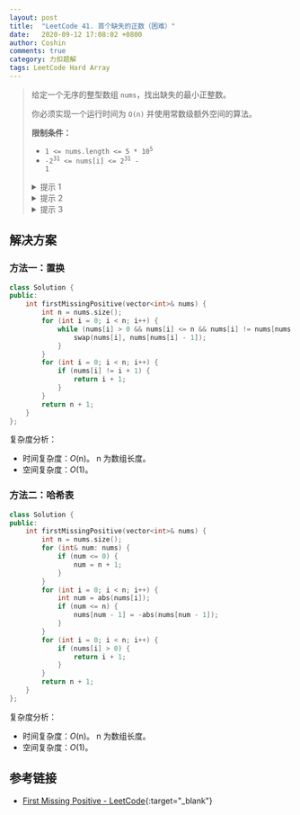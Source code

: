 ```yaml
---
layout: post
title:  "LeetCode 41. 首个缺失的正数（困难）"
date:   2020-09-12 17:08:02 +0800
author: Coshin
comments: true
category: 力扣题解
tags: LeetCode Hard Array
---
```

> 给定一个无序的整型数组 `nums`，找出缺失的最小正整数。
> 
> 你必须实现一个运行时间为 `O(n)` 并使用常数级额外空间的算法。
> 
> **限制条件：**
> 
> * <code>1 <= nums.length <= 5 * 10<sup>5</sup></code>
> * <code>-2<sup>31</sup> <= nums[i] <= 2<sup>31</sup> - 1</code>
> 
> <details>
> <summary>提示 1</summary>
> 想想你如何用非常数空间解决该问题。
> 你能把这个逻辑应用到现有的空间吗？
> </details>
> 
> <details>
> <summary>提示 2</summary>
> 我们不关心重复或非正整数
> </details>
> 
> <details>
> <summary>提示 3</summary>
> 记住 O(2n) = O(n)
> </details>

## 解决方案

### 方法一：置换

```cpp
class Solution {
public:
    int firstMissingPositive(vector<int>& nums) {
        int n = nums.size();
        for (int i = 0; i < n; i++) {
            while (nums[i] > 0 && nums[i] <= n && nums[i] != nums[nums[i] - 1]) {
                swap(nums[i], nums[nums[i] - 1]);
            }
        }
        for (int i = 0; i < n; i++) {
            if (nums[i] != i + 1) {
                return i + 1;
            }
        }
        return n + 1;
    }
};
```

复杂度分析：
* 时间复杂度：*O*(n)。
  n 为数组长度。
* 空间复杂度：*O*(1)。

### 方法二：哈希表

```cpp
class Solution {
public:
    int firstMissingPositive(vector<int>& nums) {
        int n = nums.size();
        for (int& num: nums) {
            if (num <= 0) {
                num = n + 1;
            }
        }
        for (int i = 0; i < n; i++) {
            int num = abs(nums[i]);
            if (num <= n) {
                nums[num - 1] = -abs(nums[num - 1]);
            }
        }
        for (int i = 0; i < n; i++) {
            if (nums[i] > 0) {
                return i + 1;
            }
        }
        return n + 1;
    }
};
```

复杂度分析：
* 时间复杂度：*O*(n)。
  n 为数组长度。
* 空间复杂度：*O*(1)。

## 参考链接

* [First Missing Positive - LeetCode](https://leetcode.com/problems/first-missing-positive/){:target="_blank"}
